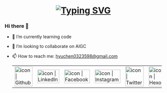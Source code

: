 <h1 align="center">
<a href="https://git.io/typing-svg"><img src="https://readme-typing-svg.herokuapp.com?font=Fira+Code&pause=1000&color=A0F718&width=435&lines=Hello%2CGuys++%F0%9F%A4%A9;I'm+Yu+Chen++%F0%9F%8C%B4" alt="Typing SVG" /></a>

### Hi there 👋
- 🌱 I’m currently learning code
- 👯 I’m looking to collaborate on AIGC
- 📫 How to reach me: hyuchen0323598@gmail.com

  <table>
  <tbody>
    <tr>
      <td><a href="https://github.com/TingSyuanWang/"><img align="left" src="https://user-images.githubusercontent.com/8935531/161361217-c7dd130c-0eae-46b0-9652-42787925d8a0.gif" alt="icon | Github" width="100%" /></a></td>
      <td><a href="https://www.linkedin.com/in/twang443/"><img align="left" src="https://user-images.githubusercontent.com/8935531/161361105-247123fe-99da-4822-bd22-c659def68552.gif" alt="icon | LinkedIn" width="100%" /></a></td>
      <td><a href="https://www.facebook.com/blue.winne/"><img align="left" src="https://user-images.githubusercontent.com/8935531/161361100-1fe2b952-4a79-48ec-8646-58f1f4f9738c.gif" alt="icon | Facebook" width="100%"/></a></td>
      <td><a href="https://www.instagram.com/ed_0323/"><img align="left" src="https://user-images.githubusercontent.com/8935531/161361084-a010cae7-5b98-4d09-a189-03862dc6e86e.gif" alt="icon | Instagram" width="100%"/></a></td>
      <td><a href="https://twitter.com/twang443"><img align="left" src="https://user-images.githubusercontent.com/8935531/161361040-8733e89d-61cd-40c5-b5f1-b02c75896e99.gif" alt="icon | Twitter" width="100%"/></a></td>
      <td><a href="https://vincent.fishboneapps.com/"><img align="left" src="https://user-images.githubusercontent.com/8935531/169591321-246d43fc-c4d4-4d79-b10a-bc9c34f4c985.gif" alt="icon | Hexo" width="100%"/></a></td>
    </tr>
  </tbody>
</table>
